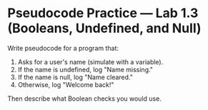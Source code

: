 # Pseudocode Practice — Lab 1.3 (Booleans, Undefined, and Null)

Write pseudocode for a program that:

1. Asks for a user's name (simulate with a variable).
2. If the name is undefined, log "Name missing."
3. If the name is null, log "Name cleared."
4. Otherwise, log "Welcome back!"

Then describe what Boolean checks you would use.
